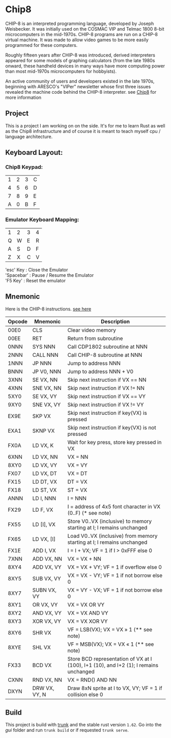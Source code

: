 # Chip8
CHIP-8 is an interpreted programming language, developed by Joseph Weisbecker. It was initially used on the COSMAC VIP and Telmac 1800 8-bit microcomputers in the mid-1970s. CHIP-8 programs are run on a CHIP-8 virtual machine. It was made to allow video games to be more easily programmed for these computers.

Roughly fifteen years after CHIP-8 was introduced, derived interpreters appeared for some models of graphing calculators (from the late 1980s onward, these handheld devices in many ways have more computing power than most mid-1970s microcomputers for hobbyists).

An active community of users and developers existed in the late 1970s, beginning with ARESCO's "VIPer" newsletter whose first three issues revealed the machine code behind the CHIP-8 interpreter.
see [Chip8](https://en.wikipedia.org/wiki/CHIP-8) for more information

## Project 
This is a project I am working on on the side. It's for me to learn Rust as well as the Chip8 infrastructure and of course 
it is meant to teach myself cpu / language architecture.

## Keyboard Layout:

### Chip8 Keypad:
|   |   |   |   |
|---|---|---|---|
| 1 | 2 | 3 | C |
| 4 | 5 | 6 | D |
| 7 | 8 | 9 | E |
| A | 0 | B | F |

### Emulator Keyboard Mapping:
|   |   |   |   |
|---|---|---|---|
| 1 | 2 | 3 | 4 |
| Q | W | E | R |
| A | S | D | F |
| Z | X | C | V |

'esc' Key  : Close the Emulator<br>
'Spacebar' : Pause / Resume the Emulator<br>
'F5 Key'   : Reset the emulator

## Mnemonic 
Here is the CHIP-8 instructions. [see here](https://massung.github.io/CHIP-8/)

| Opcode|Mnemonic 	   |  Description                                                                           |
|-------|--------------|----------------------------------------------------------------------------------------|
| 00E0 	|CLS    	   |  Clear video memory                                                                    |
| 00EE 	|RET 	       |  Return from subroutine                                                                |
| 0NNN 	|SYS NNN 	   |  Call CDP1802 subroutine at NNN                                                        |
| 2NNN 	|CALL NNN 	   |  Call CHIP-8 subroutine at NNN                                                         |
| 1NNN 	|JP NNN 	   |  Jump to address NNN                                                                   |
| BNNN 	|JP V0, NNN    |  Jump to address NNN + V0                                                              |
| 3XNN 	|SE VX, NN     |  Skip next instruction if VX == NN                                                     |
| 4XNN 	|SNE VX, NN    |  Skip next instruction if VX != NN                                                     |
| 5XY0 	|SE VX, VY 	   |  Skip next instruction if VX == VY                                                     |
| 9XY0 	|SNE VX, VY    |  Skip next instruction if VX != VY                                                     |
| EX9E 	|SKP VX        |  Skip next instruction if key(VX) is pressed                                           |
| EXA1 	|SKNP VX       |   Skip next instruction if key(VX) is not pressed                                      |
| FX0A 	|LD VX, K      |  Wait for key press, store key pressed in VX                                           |
| 6XNN 	|LD VX, NN     |  VX = NN                                                                               |
| 8XY0 	|LD VX, VY     |  VX = VY                                                                               |
| FX07 	|LD VX, DT     |  VX = DT                                                                               |
| FX15 	|LD DT, VX     |  DT = VX                                                                               |
| FX18 	|LD ST, VX     |  ST = VX                                                                               |
| ANNN 	|LD I, NNN     |  I = NNN                                                                               |
| FX29 	|LD F, VX 	   |  I = address of 4x5 font character in VX (0..F) (* see note)                           |
| FX55 	|LD [I], VX    |  Store V0..VX (inclusive) to memory starting at I; I remains unchanged                 |
| FX65 	|LD VX, [I]    |  Load V0..VX (inclusive) from memory starting at I; I remains unchanged                |
| FX1E 	|ADD I, VX 	   |  I = I + VX; VF = 1 if I > 0xFFF else 0                                                |
| 7XNN 	|ADD VX, NN    |  VX = VX + NN                                                                          |
| 8XY4 	|ADD VX, VY    |  VX = VX + VY; VF = 1 if overflow else 0                                               |
| 8XY5 	|SUB VX, VY    |  VX = VX - VY; VF = 1 if not borrow else 0                                             |
| 8XY7 	|SUBN VX, VY   |  VX = VY - VX; VF = 1 if not borrow else 0                                             |
| 8XY1 	|OR VX, VY 	   |  VX = VX OR VY                                                                         |
| 8XY2 	|AND VX, VY    |  VX = VX AND VY                                                                        |
| 8XY3 	|XOR VX, VY    |  VX = VX XOR VY                                                                        |
| 8XY6 	|SHR VX 	   |  VF = LSB(VX); VX = VX » 1 (** see note)                                               |
| 8XYE 	|SHL VX 	   |  VF = MSB(VX); VX = VX « 1 (** see note)                                               |
| FX33 	|BCD VX        |  Store BCD representation of VX at I (100), I+1 (10), and I+2 (1); I remains unchanged |
| CXNN 	|RND VX, NN    |  VX = RND() AND NN                                                                     |
| DXYN 	|DRW VX, VY, N |  Draw 8xN sprite at I to VX, VY; VF = 1 if collision else 0                            |

## Build
This project is build with [trunk](https://trunkrs.dev/) and the stable rust version `1.62`.
Go into the _gui_ folder and run `trunk build` or if requested
`trunk serve`.
